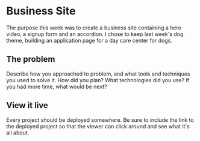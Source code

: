 # Business Site

The purpose this week was to create a business site containing a hero video, a signup form and an accordion.
I chose to keep last week's dog theme, building an application page for a day care center for dogs.

## The problem

Describe how you approached to problem, and what tools and techniques you used to solve it. How did you plan? What technologies did you use? If you had more time, what would be next?

## View it live
Every project should be deployed somewhere. Be sure to include the link to the deployed project so that the viewer can click around and see what it's all about.

